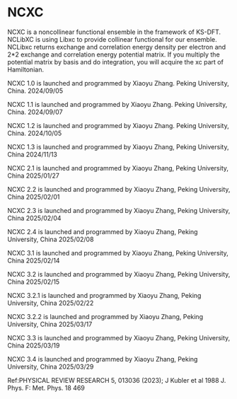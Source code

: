 # NCXC
NCXC is a noncollinear functional ensemble in the framework of KS-DFT.
NCLibXC is using Libxc to provide collinear functional for our ensemble. NCLibxc returns exchange and correlation energy density per electron and 2*2 exchange and correlation energy potential matrix. If you multiply the potential matrix by basis and do integration, you will acquire the xc part of Hamiltonian.

NCXC 1.0 is launched and programmed by Xiaoyu Zhang. Peking University, China. 2024/09/05

NCXC 1.1 is launched and programmed by Xiaoyu Zhang. Peking University, China. 2024/09/07

NCXC 1.2 is launched and programmed by Xiaoyu Zhang. Peking University, China. 2024/10/05

NCXC 1.3 is launched and programmed by Xiaoyu Zhang, Peking University, China 2024/11/13

NCXC 2.1 is launched and programmed by Xiaoyu Zhang, Peking University, China 2025/01/27

NCXC 2.2 is launched and programmed by Xiaoyu Zhang, Peking University, China 2025/02/01

NCXC 2.3 is launched and programmed by Xiaoyu Zhang, Peking University, China 2025/02/04

NCXC 2.4 is launched and programmed by Xiaoyu Zhang, Peking University, China 2025/02/08

NCXC 3.1 is launched and programmed by Xiaoyu Zhang, Peking University, China 2025/02/14

NCXC 3.2 is launched and programmed by Xiaoyu Zhang, Peking University, China 2025/02/15

NCXC 3.2.1 is launched and programmed by Xiaoyu Zhang, Peking University, China 2025/02/22

NCXC 3.2.2 is launched and programmed by Xiaoyu Zhang, Peking University, China 2025/03/17

NCXC 3.3 is launched and programmed by Xiaoyu Zhang, Peking University, China 2025/03/19

NCXC 3.4 is launched and programmed by Xiaoyu Zhang, Peking University, China 2025/03/29


Ref:PHYSICAL REVIEW RESEARCH 5, 013036 (2023);  J Kubler et al 1988 J. Phys. F: Met. Phys. 18 469
